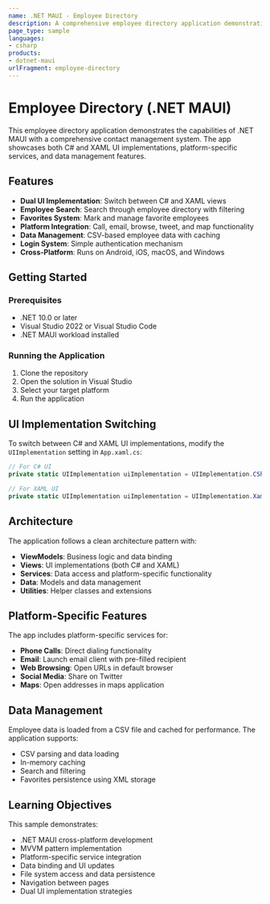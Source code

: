 ```yaml
---
name: .NET MAUI - Employee Directory
description: A comprehensive employee directory application demonstrating .NET MAUI capabilities with dual UI implementations (C# and XAML), platform-specific services, and data management.
page_type: sample
languages:
- csharp
products:
- dotnet-maui
urlFragment: employee-directory
---
```


# Employee Directory (.NET MAUI)

This employee directory application demonstrates the capabilities of .NET MAUI with a comprehensive contact management system. The app showcases both C# and XAML UI implementations, platform-specific services, and data management features.

## Features

- **Dual UI Implementation**: Switch between C# and XAML views
- **Employee Search**: Search through employee directory with filtering
- **Favorites System**: Mark and manage favorite employees
- **Platform Integration**: Call, email, browse, tweet, and map functionality
- **Data Management**: CSV-based employee data with caching
- **Login System**: Simple authentication mechanism
- **Cross-Platform**: Runs on Android, iOS, macOS, and Windows

## Getting Started

### Prerequisites

- .NET 10.0 or later
- Visual Studio 2022 or Visual Studio Code
- .NET MAUI workload installed

### Running the Application

1. Clone the repository
2. Open the solution in Visual Studio
3. Select your target platform
4. Run the application

## UI Implementation Switching

To switch between C# and XAML UI implementations, modify the `UIImplementation` setting in `App.xaml.cs`:

```csharp
// For C# UI
private static UIImplementation uiImplementation = UIImplementation.CSharp;

// For XAML UI
private static UIImplementation uiImplementation = UIImplementation.Xaml;
```

## Architecture

The application follows a clean architecture pattern with:

- **ViewModels**: Business logic and data binding
- **Views**: UI implementations (both C# and XAML)
- **Services**: Data access and platform-specific functionality
- **Data**: Models and data management
- **Utilities**: Helper classes and extensions

## Platform-Specific Features

The app includes platform-specific services for:

- **Phone Calls**: Direct dialing functionality
- **Email**: Launch email client with pre-filled recipient
- **Web Browsing**: Open URLs in default browser
- **Social Media**: Share on Twitter
- **Maps**: Open addresses in maps application

## Data Management

Employee data is loaded from a CSV file and cached for performance. The application supports:

- CSV parsing and data loading
- In-memory caching
- Search and filtering
- Favorites persistence using XML storage

## Learning Objectives

This sample demonstrates:

- .NET MAUI cross-platform development
- MVVM pattern implementation
- Platform-specific service integration
- Data binding and UI updates
- File system access and data persistence
- Navigation between pages
- Dual UI implementation strategies
